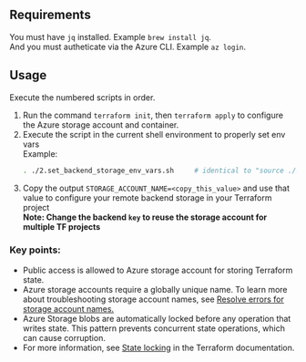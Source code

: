 ## Requirements
You must have `jq` installed. Example `brew install jq`.  
And you must autheticate via the Azure CLI. Example `az login`.

## Usage
Execute the numbered scripts in order.

1. Run the command `terraform init`, then `terraform apply` to configure the Azure 
   storage account and container.
2. Execute the script in the current shell environment to properly set env vars   
   Example:  
   ```bash
   . ./2.set_backend_storage_env_vars.sh     # identical to "source ./2.set_backend_storage_env_vars.sh"
   ```
3. Copy the output `STORAGE_ACCOUNT_NAME=<copy_this_value>` and use that value 
   to configure your remote backend storage in your Terraform project  
   **Note: Change the backend `key` to reuse the storage account for multiple TF projects**

### Key points:
* Public access is allowed to Azure storage account for storing Terraform state.
* Azure storage accounts require a globally unique name. To learn more about 
troubleshooting storage account names, see 
[Resolve errors for storage account names.](https://docs.microsoft.com/en-us/azure/azure-resource-manager/templates/error-storage-account-name)
* Azure Storage blobs are automatically locked before any operation that writes 
state. This pattern prevents concurrent state operations, which can cause 
corruption.
* For more information, see 
[State locking](https://www.terraform.io/docs/state/locking.html) 
in the Terraform documentation.
